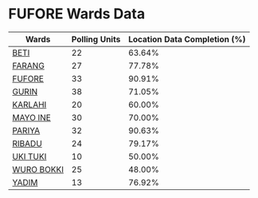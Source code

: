 
# FUFORE Wards Data

| Wards | Polling Units | Location Data Completion (%) |
| ---- | ----- | ------- |
| [BETI](./wards/195-beti) | 22 | 63.64% |
| [FARANG](./wards/196-farang) | 27 | 77.78% |
| [FUFORE](./wards/197-fufore) | 33 | 90.91% |
| [GURIN](./wards/198-gurin) | 38 | 71.05% |
| [KARLAHI](./wards/199-karlahi) | 20 | 60.00% |
| [MAYO INE](./wards/200-mayo-ine) | 30 | 70.00% |
| [PARIYA](./wards/201-pariya) | 32 | 90.63% |
| [RIBADU](./wards/202-ribadu) | 24 | 79.17% |
| [UKI TUKI](./wards/203-uki-tuki) | 10 | 50.00% |
| [WURO BOKKI](./wards/204-wuro-bokki) | 25 | 48.00% |
| [YADIM](./wards/205-yadim) | 13 | 76.92% |




